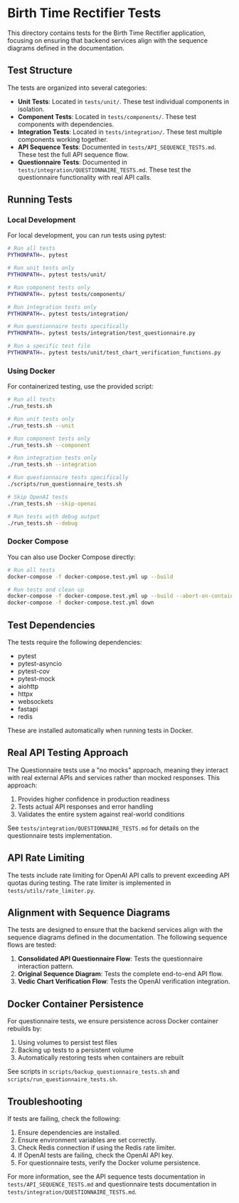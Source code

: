 # Birth Time Rectifier Tests

This directory contains tests for the Birth Time Rectifier application, focusing on ensuring that backend services align with the sequence diagrams defined in the documentation.

## Test Structure

The tests are organized into several categories:

- **Unit Tests**: Located in `tests/unit/`. These test individual components in isolation.
- **Component Tests**: Located in `tests/components/`. These test components with dependencies.
- **Integration Tests**: Located in `tests/integration/`. These test multiple components working together.
- **API Sequence Tests**: Documented in `tests/API_SEQUENCE_TESTS.md`. These test the full API sequence flow.
- **Questionnaire Tests**: Documented in `tests/integration/QUESTIONNAIRE_TESTS.md`. These test the questionnaire functionality with real API calls.

## Running Tests

### Local Development

For local development, you can run tests using pytest:

```bash
# Run all tests
PYTHONPATH=. pytest

# Run unit tests only
PYTHONPATH=. pytest tests/unit/

# Run component tests only
PYTHONPATH=. pytest tests/components/

# Run integration tests only
PYTHONPATH=. pytest tests/integration/

# Run questionnaire tests specifically
PYTHONPATH=. pytest tests/integration/test_questionnaire.py

# Run a specific test file
PYTHONPATH=. pytest tests/unit/test_chart_verification_functions.py
```

### Using Docker

For containerized testing, use the provided script:

```bash
# Run all tests
./run_tests.sh

# Run unit tests only
./run_tests.sh --unit

# Run component tests only
./run_tests.sh --component

# Run integration tests only
./run_tests.sh --integration

# Run questionnaire tests specifically
./scripts/run_questionnaire_tests.sh

# Skip OpenAI tests
./run_tests.sh --skip-openai

# Run tests with debug output
./run_tests.sh --debug
```

### Docker Compose

You can also use Docker Compose directly:

```bash
# Run all tests
docker-compose -f docker-compose.test.yml up --build

# Run tests and clean up
docker-compose -f docker-compose.test.yml up --build --abort-on-container-exit
docker-compose -f docker-compose.test.yml down
```

## Test Dependencies

The tests require the following dependencies:

- pytest
- pytest-asyncio
- pytest-cov
- pytest-mock
- aiohttp
- httpx
- websockets
- fastapi
- redis

These are installed automatically when running tests in Docker.

## Real API Testing Approach

The Questionnaire tests use a "no mocks" approach, meaning they interact with real external APIs and services rather than mocked responses. This approach:

1. Provides higher confidence in production readiness
2. Tests actual API responses and error handling
3. Validates the entire system against real-world conditions

See `tests/integration/QUESTIONNAIRE_TESTS.md` for details on the questionnaire tests implementation.

## API Rate Limiting

The tests include rate limiting for OpenAI API calls to prevent exceeding API quotas during testing. The rate limiter is implemented in `tests/utils/rate_limiter.py`.

## Alignment with Sequence Diagrams

The tests are designed to ensure that the backend services align with the sequence diagrams defined in the documentation. The following sequence flows are tested:

1. **Consolidated API Questionnaire Flow**: Tests the questionnaire interaction pattern.
2. **Original Sequence Diagram**: Tests the complete end-to-end API flow.
3. **Vedic Chart Verification Flow**: Tests the OpenAI verification integration.

## Docker Container Persistence

For questionnaire tests, we ensure persistence across Docker container rebuilds by:

1. Using volumes to persist test files
2. Backing up tests to a persistent volume
3. Automatically restoring tests when containers are rebuilt

See scripts in `scripts/backup_questionnaire_tests.sh` and `scripts/run_questionnaire_tests.sh`.

## Troubleshooting

If tests are failing, check the following:

1. Ensure dependencies are installed.
2. Ensure environment variables are set correctly.
3. Check Redis connection if using the Redis rate limiter.
4. If OpenAI tests are failing, check the OpenAI API key.
5. For questionnaire tests, verify the Docker volume persistence.

For more information, see the API sequence tests documentation in `tests/API_SEQUENCE_TESTS.md` and questionnaire tests documentation in `tests/integration/QUESTIONNAIRE_TESTS.md`.
